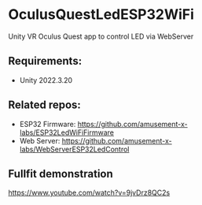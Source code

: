 # OculusQuestLedESP32WiFi
Unity VR Oculus Quest app to control LED via WebServer 

## Requirements: 
* Unity 2022.3.20

## Related repos:
* ESP32 Firmware: https://github.com/amusement-x-labs/ESP32LedWiFiFirmware
* Web Server: https://github.com/amusement-x-labs/WebServerESP32LedControl

## Fullfit demonstration
https://www.youtube.com/watch?v=9jvDrz8QC2s 